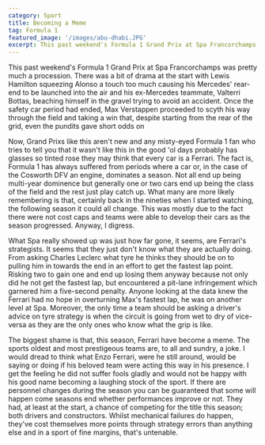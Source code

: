 ```yaml
---
category: Sport
title: Becoming a Meme
tag: Formula 1
featured_image: '/images/abu-dhabi.JPG'
excerpt: This past weekend's Formula 1 Grand Prix at Spa Francorchamps was pretty much a procession. There was a bit of drama at the start with Lewis Hamilton squeezing Alonso a touch too much causing his Mercedes' rear-end to be launched into the air and his ex-Mercedes teammate, Valterri Bottas, beaching himself in the gravel trying to avoid an accident. Once the safety car period had ended, Max Verstappen proceeded to scyth his way through the field and taking a win that, despite starting from the rear of the grid, even the pundits gave short odds on
---
```

This past weekend's Formula 1 Grand Prix at Spa Francorchamps was pretty much a procession. There was a bit of drama at the start with Lewis Hamilton squeezing Alonso a touch too much causing his Mercedes' rear-end to be launched into the air and his ex-Mercedes teammate, Valterri Bottas, beaching himself in the gravel trying to avoid an accident. Once the safety car period had ended, Max Verstappen proceeded to scyth his way through the field and taking a win that, despite starting from the rear of the grid, even the pundits gave short odds on

Now, Grand Prixs like this aren't new and any misty-eyed Formula 1 fan who tries to tell you that it wasn't like this in the good 'ol days probably has glasses so tinted rose they may think that every car is a Ferrari. The fact is, Formula 1 has always suffered from periods where a car or, in the case of the Cosworth DFV an engine, dominates a season. Not all end up being multi-year dominence but generally one or two cars end up being the class of the field and the rest just play catch up. What many are more likely remembering is that, certainly back in the nineties when I started watching, the following season it could all change. This was mostly due to the fact there were not cost caps and teams were able to develop their cars as the season progressed. Anyway, I digress.

What Spa really showed up was just how far gone, it seems, are Ferrari's strategists. It seems that they just don't know what they are actually doing. From asking Charles Leclerc what tyre he thinks they should be on to pulling him in towards the end in an effort to get the fastest lap point. Risking two to gain one and end up losing them anyway because not only did he not get the fastest lap, but encountered a pit-lane infringement which garnered him a five-second penalty. Anyone looking at the data knew the Ferrari had no hope in overturning Max's fastest lap, he was on another level at Spa. Moreover, the only time a team should be asking a driver's advice on tyre strategy is when the circuit is going from wet to dry of vice-versa as they are the only ones who know what the grip is like.

The biggest shame is that, this season, Ferrari have become a meme. The sports oldest and most prestigeous teams are, to all and sundry, a joke. I would dread to think what Enzo Ferrari, were he still around, would be saying or doing if his beloved team were acting this way in his presence. I get the feeling he did not suffer fools gladly and would not be happy with his good name becoming a laughing stock of the sport. If there are personnel changes during the season you can be guaranteed that some will happen come seasons end whether performances improve or not. They had, at least at the start, a chance of competing for the title this season; both drivers and constructors. Whilst mechanical failures do happen, they've cost themselves more points through strategy errors than anything else and in a sport of fine margins, that's untenable.
